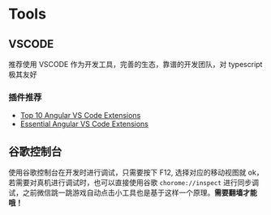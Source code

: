 # Tools

## VSCODE

推荐使用 VSCODE 作为开发工具，完善的生态，靠谱的开发团队，对 typescript 极其友好

### 插件推荐

- [Top 10 Angular VS Code Extensions](http://devboosts.com/2017/02/08/top-10-vs-code-extensions/)
- [Essential Angular VS Code Extensions](https://johnpapa.net/essential-angular-vs-code-extensions/)

## 谷歌控制台

使用谷歌控制台在开发时进行调试，只需要按下 F12, 选择对应的移动视图就 ok， 若需要对真机进行调试时，也可以直接使用谷歌 `chorome://inspect` 进行同步调试，之前微信跳一跳游戏自动点击小工具也是基于这样一个原理。**需要翻墙才能哦！**

